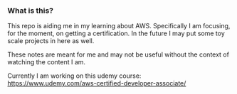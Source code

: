 ### What is this?

This repo is aiding me in my learning about AWS. Specifically I am focusing, for the moment, on getting a certification. In the future I may put some toy scale projects in here as well.

These notes are meant for me and may not be useful without the context of watching the content I am.

Currently I am working on this udemy course: https://www.udemy.com/aws-certified-developer-associate/
